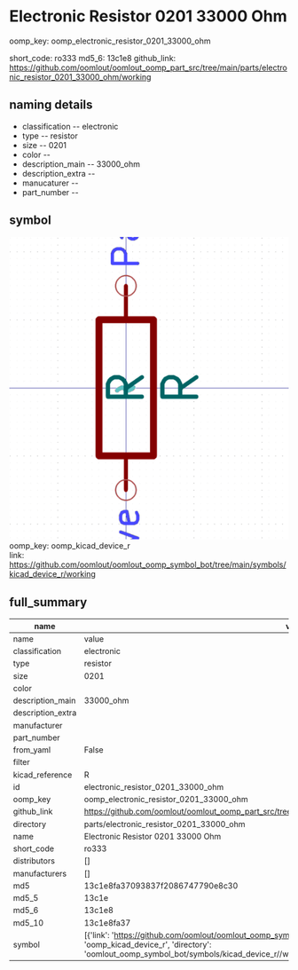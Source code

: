 # Electronic Resistor 0201 33000 Ohm
oomp_key: oomp_electronic_resistor_0201_33000_ohm 


short_code: ro333
md5_6: 13c1e8
github_link: https://github.com/oomlout/oomlout_oomp_part_src/tree/main/parts/electronic_resistor_0201_33000_ohm/working
## naming details
* classification -- electronic
* type -- resistor
* size -- 0201
* color -- 
* description_main -- 33000_ohm
* description_extra -- 
* manucaturer -- 
* part_number -- 



## symbol

![](symbol/0/working/working_600.png)  
oomp_key: oomp_kicad_device_r  
link: https://github.com/oomlout/oomlout_oomp_symbol_bot/tree/main/symbols/kicad_device_r/working  


## full_summary
| name | value | 
| --- | --- | 
| name | value | 
| classification | electronic | 
| type | resistor | 
| size | 0201 | 
| color |  | 
| description_main | 33000_ohm | 
| description_extra |  | 
| manufacturer |  | 
| part_number |  | 
| from_yaml | False | 
| filter |  | 
| kicad_reference | R | 
| id | electronic_resistor_0201_33000_ohm | 
| oomp_key | oomp_electronic_resistor_0201_33000_ohm | 
| github_link | https://github.com/oomlout/oomlout_oomp_part_src/tree/main/parts/electronic_resistor_0201_33000_ohm/working | 
| directory | parts/electronic_resistor_0201_33000_ohm | 
| name | Electronic Resistor 0201 33000 Ohm | 
| short_code | ro333 | 
| distributors | [] | 
| manufacturers | [] | 
| md5 | 13c1e8fa37093837f2086747790e8c30 | 
| md5_5 | 13c1e | 
| md5_6 | 13c1e8 | 
| md5_10 | 13c1e8fa37 | 
| symbol | [{'link': 'https://github.com/oomlout/oomlout_oomp_symbol_bot/tree/main/symbols/kicad_device_r', 'oomp_key': 'oomp_kicad_device_r', 'directory': 'oomlout_oomp_symbol_bot/symbols/kicad_device_r//working/working.kicad_sym'}] | 
